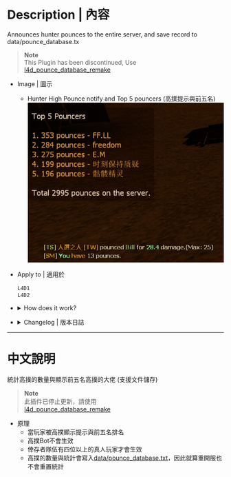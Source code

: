 # Description | 內容
Announces hunter pounces to the entire server, and save record to data/pounce_database.tx

> __Note__ <br/>
This Plugin has been discontinued, Use 
<br/>[l4d_pounce_database_remake](https://github.com/fbef0102/Game-Private_Plugin/tree/main/L4D_%E6%8F%92%E4%BB%B6/Hunter_Hunter/l4d_pounce_database_remake)

* Image | 圖示
	* Hunter High Pounce notify and Top 5 pouncers (高撲提示與前五名)
    <br/>![pounce_database_1](image/pounce_database_1.jpg)

* Apply to | 適用於
    ```
    L4D1
    L4D2
    ```

* <details><summary>How does it work?</summary>

	* When hunter player does 25 high pounce damage, announces to the entire server
	* And save record to [data/pounce_database.txt](data/pounce_database.txt)
</details>

* <details><summary>Changelog | 版本日誌</summary>

	* Archived (2025-1-10)
		* This Plugin has been discontinued

	* v1.3 (2023-6-12)
		* Fix out of memory error

	* v1.2
        * Initial Release
</details>

- - - -
# 中文說明
統計高撲的數量與顯示前五名高撲的大佬 (支援文件儲存)

> __Note__ <br/>
此插件已停止更新，請使用
<br/>[l4d_pounce_database_remake](https://github.com/fbef0102/Game-Private_Plugin/tree/main/L4D_%E6%8F%92%E4%BB%B6/Hunter_Hunter/l4d_pounce_database_remake)

* 原理
	* 當玩家被高撲顯示提示與前五名排名
	* 高撲Bot不會生效
	* 倖存者隊伍有四位以上的真人玩家才會生效
	* 高撲的數量與統計會寫入[data/pounce_database.txt](data/pounce_database.txt)，因此就算重開服也不會重置統計